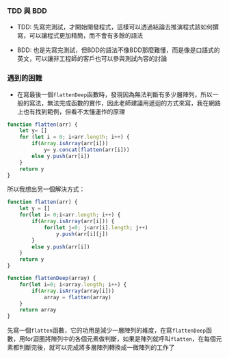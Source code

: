 ### TDD 與 BDD

* TDD: 先寫完測試，才開始開發程式，這樣可以透過結論去推演程式該如何撰寫，可以讓程式更加精簡，而不會有多餘的語法

* BDD: 也是先寫完測試，但BDD的語法不像BDD那麼難懂，而是像是口語式的英文，可以讓非工程師的客戶也可以參與測試內容的討論

### 遇到的困難

* 在寫最後一個`flattenDeep`函數時，發現因為無法判斷有多少層陣列，所以一般的寫法，無法完成函數的實作，因此老師建議用遞迴的方式來寫，我在網路上也有找到範例，但看不太懂運作的原理

```javascript
function flatten(arr) {
    let y= []
    for (let i = 0; i<arr.length; i++) {
        if(Array.isArray(arr[i]))
            y= y.concat(flatten(arr[i]))
        else y.push(arr[i])
    }
    return y
}
```

所以我想出另一個解決方式：

```javascript
function flatten(arr) { 
    let y = []
    for(let i= 0;i<arr.length; i++) {
        if(Array.isArray(arr[i])) {
            for(let j=0; j<arr[i].length; j++) 
                y.push(arr[i][j])
        }
        else y.push(arr[i])
    }
    return y
}

function flattenDeep(array) {
    for(let i=0; i<array.length; i++) {
        if(Array.isArray(array[i])) 
            array = flatten(array)
    }
    return array
}
```

先寫一個`flatten`函數，它的功用是減少一層陣列的維度，在寫`flattenDeep`函數，用for迴圈將陣列中的各個元素做判斷，如果是陣列就呼叫`flatten`，在每個元素都判斷完後，就可以完成將多層陣列轉換成一微陣列的工作了